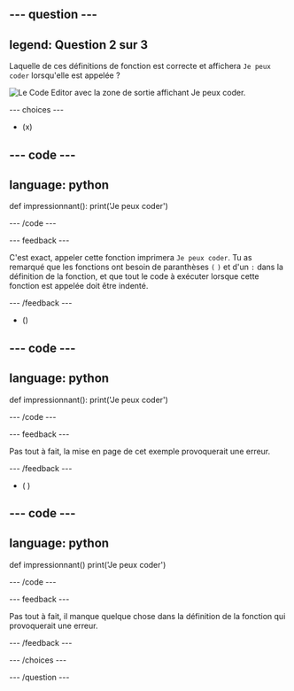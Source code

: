 
--- question ---
---
legend: Question 2 sur 3
---

Laquelle de ces définitions de fonction est correcte et affichera `Je peux coder` lorsqu'elle est appelée ?

![Le Code Editor avec la zone de sortie affichant <code>Je peux coder</code>.](images/quiz2.png)

--- choices ---

- (x)

--- code ---
---
language: python
---

def impressionnant():
    print('Je peux coder')

--- /code ---

 --- feedback ---

C'est exact, appeler cette fonction imprimera `Je peux coder`. Tu as remarqué que les fonctions ont besoin de paranthèses `(` `)` et d'un `:` dans la définition de la fonction, et que tout le code à exécuter lorsque cette fonction est appelée doit être indenté.

 --- /feedback ---

- ()

--- code ---
---
language: python
---

def impressionnant():
print('Je peux coder')

--- /code ---

 --- feedback ---

 Pas tout à fait, la mise en page de cet exemple provoquerait une erreur.

 --- /feedback ---

- ( )

--- code ---
---
language: python
---

def impressionnant()
    print('Je peux coder')

--- /code ---

 --- feedback ---

Pas tout à fait, il manque quelque chose dans la définition de la fonction qui provoquerait une erreur.

 --- /feedback ---

--- /choices ---

--- /question ---
